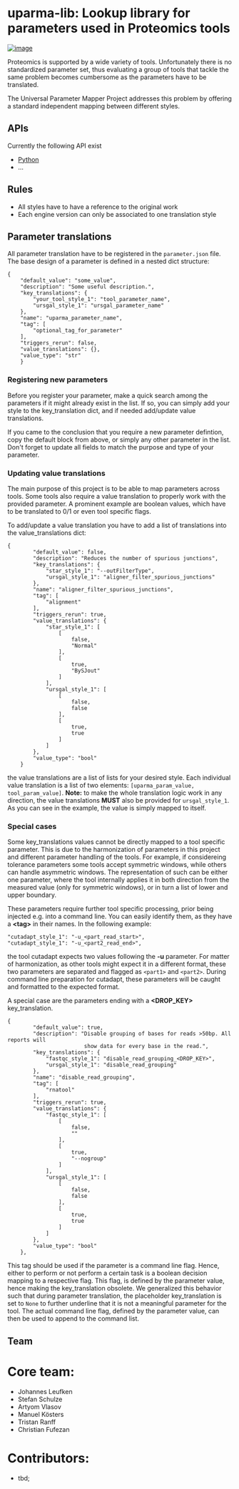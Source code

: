 uparma-lib: Lookup library for parameters used in Proteomics tools
==================================================================

[![image](https://github.com/uparma/uparma-lib/actions/workflows/json_integrity.yml/badge.svg)](https://github.com/uparma/uparma-lib/actions/workflows/json_integrity.yml)

Proteomics is supported by a wide variety of tools. Unfortunately there is
no standardized parameter set, thus evaluating a group of tools that tackle the
same problem becomes cumbersome as the parameters have to be translated.

The Universal Parameter Mapper Project addresses this problem by offering a
standard independent mapping between different styles.


APIs
----

Currently the following API exist
- [Python](https://github.com/uparma/uparma-py)
- ...


Rules
------
- All styles have to have a reference to the original work
- Each engine version can only be associated to one translation style

Parameter translations
------
 
All parameter translation have to be registered in the `parameter.json` file. The base design of a parameter is defined in a nested dict structure:

```
{
    "default_value": "some_value",
    "description": "Some useful description.",
    "key_translations": {
        "your_tool_style_1": "tool_parameter_name",
        "ursgal_style_1": "ursgal_parameter_name"
    },
    "name": "uparma_parameter_name",
    "tag": [
        "optional_tag_for_parameter"
    ],
    "triggers_rerun": false,
    "value_translations": {},
    "value_type": "str"
    }
```

### **Registering new parameters**

Before you register your parameter, make a quick search among the parameters if it might already exist in the list. If so, you can simply add your style to the key_translation dict, and if needed add/update value translations.

If you came to the conclusion that you require a new parameter defintion, copy the default block from above, or simply any other parameter in the list. Don't forget to update all fields to match the purpose and type of your parameter.

### **Updating value translations**

The main purpose of this project is to be able to map parameters across tools. Some tools also require a value translation to properly work with the provided parameter. A prominent example are boolean values, which have to be translated to 0/1 or even tool specific flags.

To add/update a value translation you have to add a list of translations into the value_translations dict:

```
{
        "default_value": false,
        "description": "Reduces the number of spurious junctions",
        "key_translations": {
            "star_style_1": "--outFilterType",
            "ursgal_style_1": "aligner_filter_spurious_junctions"
        },
        "name": "aligner_filter_spurious_junctions",
        "tag": [
            "alignment"
        ],
        "triggers_rerun": true,
        "value_translations": {
            "star_style_1": [
                [
                    false,
                    "Normal"
                ],
                [
                    true,
                    "BySJout"
                ]
            ],
            "ursgal_style_1": [
                [
                    false,
                    false
                ],
                [
                    true,
                    true
                ]
            ]
        },
        "value_type": "bool"
    }
```

the value translations are a list of lists for your desired style. Each individual value translation is a list of two elements: `[uparma_param_value, tool_param_value]`.
**Note:** to make the whole translation logic work in any direction, the value translations **MUST** also be provided for `ursgal_style_1`. As you can see in the example, the value is simply mapped to itself. 


### **Special cases**

Some key_translations values cannot be directly mapped to a tool specific parameter. This is due to the harmonization of parameters in this project and different parameter handling of the tools. For example, if considereing tolerance parameters some tools accept symmetric windows, while others can handle asymmetric windows. The representation of such can be either one parameter, where the tool internally applies it in both direction from the measured value (only for symmetric windows), or in turn a list of lower and upper boundary. 

These parameters require further tool specific processing, prior being injected e.g. into a command line. You can easily identify them, as they have a **\<tag\>** in their names. In the following example:
```
"cutadapt_style_1": "-u_<part_read_start>",
"cutadapt_style_1": "-u_<part2_read_end>",
```

the tool cutadapt expects two values following the **-u** parameter. For matter of harmonization, as other tools might expect it in a different format, these two parameters are separated and flagged as `<part1>` and `<part2>`. During command line preparation for cutadapt, these parameters will be caught and formatted to the expected format.

A special case are the parameters ending with a **\<DROP_KEY\>** key_translation. 

```
{
        "default_value": true,
        "description": "Disable grouping of bases for reads >50bp. All reports will 
                        show data for every base in the read.",
        "key_translations": {
            "fastqc_style_1": "disable_read_grouping_<DROP_KEY>",
            "ursgal_style_1": "disable_read_grouping"
        },
        "name": "disable_read_grouping",
        "tag": [
            "rnatool"
        ],
        "triggers_rerun": true,
        "value_translations": {
            "fastqc_style_1": [
                [
                    false,
                    ""
                ],
                [
                    true,
                    "--nogroup"
                ]
            ],
            "ursgal_style_1": [
                [
                    false,
                    false
                ],
                [
                    true,
                    true
                ]
            ]
        },
        "value_type": "bool"
    },
```

This tag should be used if the parameter is a command line flag. Hence, either to perform or not perform a certain task is a boolean decision mapping to a respective flag. This flag, is defined by the parameter value, hence making the key_translation obsolete. We generalized this behavior such that during parameter translation, the placeholder key_translation is set to `None` to further underline that it is not a meaningful parameter for the tool. The actual command line flag, defined by the parameter value, can then be used to append to the command list.


Team
----

# Core team:

- Johannes Leufken
- Stefan Schulze
- Artyom Vlasov
- Manuel Kösters
- Tristan Ranff
- Christian Fufezan

# Contributors:

- tbd;
